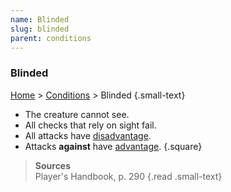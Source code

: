 ```yaml
---
name: Blinded
slug: blinded
parent: conditions
---
```

### Blinded
[Home](home) > [Conditions](conditions) > Blinded {.small-text}

- The creature cannot see.
- All checks that rely on sight fail.
- All attacks have [disadvantage](advantage-disadvantage).
- Attacks **against** have [advantage](advantage-disadvantage).
{.square}

> **Sources** <br/>
> Player's Handbook, p. 290
{.read .small-text}